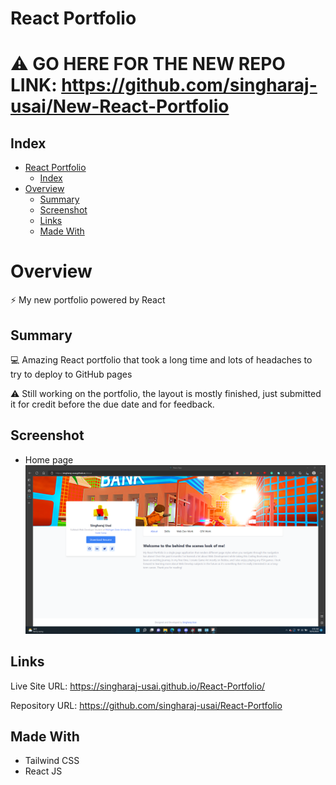 # React Portfolio

# ⚠️ GO HERE FOR THE NEW REPO LINK: https://github.com/singharaj-usai/New-React-Portfolio

## Index
- [React Portfolio](#react-portfolio)
  - [Index](#index)
- [Overview](#overview)
  - [Summary](#summary)
  - [Screenshot](#screenshot)
  - [Links](#links)
  - [Made With](#made-with)

# Overview

⚡ My new portfolio powered by React

## Summary

💻 Amazing React portfolio that took a long time and lots of headaches to try to deploy to GitHub pages

⚠️ Still working on the portfolio, the layout is mostly finished, just submitted it for credit before the due date and for feedback.

## Screenshot
* Home page
![](./Screenshots/1.png)

## Links

Live Site URL: https://singharaj-usai.github.io/React-Portfolio/

Repository URL: https://github.com/singharaj-usai/React-Portfolio

## Made With

* Tailwind CSS
* React JS
